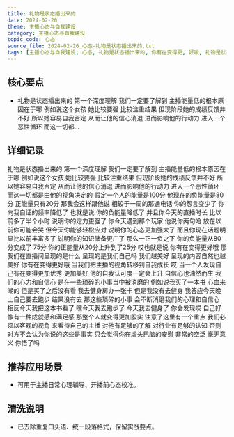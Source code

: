 ```yaml
---
title: 礼物是状态播出来的
date: 2024-02-26
theme: 主播心态与自我建设
category: 主播心态与自我建设
topic_code: 心态
source_file: 2024-02-26_心态-礼物是状态播出来的.txt
tags: [主播心态与自我建设, 心态, 礼物是状态播出来的, 你有在变得更, 好哦, 礼物是状态播, 出来的, 第一个深度理]
---
```


## 核心要点
- 礼物是状态播出来的 第一个深度理解 我们一定要了解到 主播能量低的根本原因在于哪 例如说这个女孩 她比较要强 比较注重结果 但现阶段她的成绩反馈并不好 所以她容易自我否定 从而让他的信心消退 进而影响他的行动力 进入一个恶性循环 而这一切都…

## 详细记录

礼物是状态播出来的 第一个深度理解 我们一定要了解到 主播能量低的根本原因在于哪 例如说这个女孩 她比较要强 比较注重结果 但现阶段她的成绩反馈并不好 所以她容易自我否定 从而让他的信心消退 进而影响他的行动力 进入一个恶性循环 而这一切都是由他的视角决定的 假定一个人的能量是100分 他现在的负能量是80分 正能量只有20分 那我会这样跟他说 相较于一周的那通电话 你的怨言变少了 你向我自证的频率降低了 也就是说 你的负能量降低了 并且你今天的直播时长 比以前多了半个小时 说明你的定力更强了 你今天遇到那个玩家 他说你两句哈 放在以前你可能会哭 但今天你能够轻松应对 说明你的心态更加强大了 而且你现在话题明显比以前丰富多了 说明你的知识储备更广了 那么一正一负之下 你的负能量从80分变成了 75分 你的正能量从20分上升到了25分 哎也就是说 你有在变得更好哦 那我们在直播间呈现的是什么 呈现的是我们自己吗 我们越美好 呈现的内容自然也越美好 你有在变得更好哦 当我们把主播的视角转移到自我成长 哎 当一个人发现自己有在变得更加优秀 更加美好 他的自我认可度一定会上升 自信心也油然而生 我们的心力和自信心 是在一些琐碎的小事当中被消磨的 例如说我买了一本书 心血来潮的 但是买了之后没有看 我去健身房办一张卡 但是我没有去健身 我答应今天晚上自己要去跑步 结果没有去 那这些琐碎的小事 会不断消磨我们的心理和自信心 相反今天我把这本书看了 嘿今天我去跑步了 今天我去健身了 你会发现哎 自己好像有一种成就感和满足感 那整个人就变得更加殷实 注意了这里有一个重点 我们必须以客观的视角 来看待自己的主播 对他有足够的了解 对行业有足够的认知 否则 对方不会认为你说的这些是事实 只会觉得你在虚头巴脑的安慰 非常的空泛 毫无意义 你悟了吗

## 推荐应用场景
- 可用于主播日常心理辅导、开播前心态校准。

## 清洗说明
- 已去除重复口头语、统一段落格式，保留实战要点。